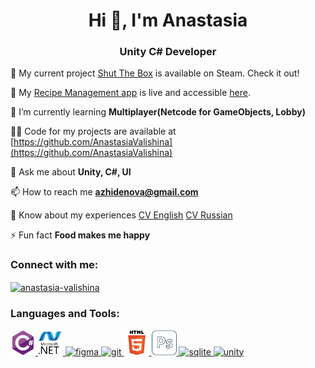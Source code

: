 <h1 align="center">Hi 👋, I'm Anastasia</h1>
<h3 align="center">Unity C# Developer</h3>

🎲 My current project [Shut The Box](https://store.steampowered.com/app/3273730/Shut_the_Box/) is available on Steam. Check it out!

🍔 My <a href="https://github.com/AnastasiaValishina/cookbook-application">Recipe Management app</a> is live and accessible <a href="https://cookbookclient20240726115726.azurewebsites.net/">here</a>.

🌱 I’m currently learning **Multiplayer(Netcode for GameObjects, Lobby)**

👨‍💻 Code for my projects are available at [https://github.com/AnastasiaValishina](https://github.com/AnastasiaValishina)

💬 Ask me about **Unity, C#, UI**

📫 How to reach me **azhidenova@gmail.com**

📄 Know about my experiences [CV English](https://drive.google.com/file/d/1CNF9xLJqhCL1xnX09ZET06FC31QSSV_E/view) [CV Russian](https://drive.google.com/file/d/11bBsyKNwwFaJhvjlKoOvSSIs3xAur7XQ/view)

⚡ Fun fact **Food makes me happy**

<h3 align="left">Connect with me:</h3>
<p align="left">
<a href="https://linkedin.com/in/anastasia-valishina" target="blank"><img align="center" src="https://raw.githubusercontent.com/rahuldkjain/github-profile-readme-generator/master/src/images/icons/Social/linked-in-alt.svg" alt="anastasia-valishina" height="30" width="40" /></a>
</p>

<h3 align="left">Languages and Tools:</h3>
<p align="left"> <a href="https://www.w3schools.com/cs/" target="_blank" rel="noreferrer"> <img src="https://raw.githubusercontent.com/devicons/devicon/master/icons/csharp/csharp-original.svg" alt="csharp" width="40" height="40"/> </a> <a href="https://dotnet.microsoft.com/" target="_blank" rel="noreferrer"> <img src="https://raw.githubusercontent.com/devicons/devicon/master/icons/dot-net/dot-net-original-wordmark.svg" alt="dotnet" width="40" height="40"/> </a> <a href="https://www.figma.com/" target="_blank" rel="noreferrer"> <img src="https://www.vectorlogo.zone/logos/figma/figma-icon.svg" alt="figma" width="40" height="40"/> </a> <a href="https://git-scm.com/" target="_blank" rel="noreferrer"> <img src="https://www.vectorlogo.zone/logos/git-scm/git-scm-icon.svg" alt="git" width="40" height="40"/> </a> <a href="https://www.w3.org/html/" target="_blank" rel="noreferrer"> <img src="https://raw.githubusercontent.com/devicons/devicon/master/icons/html5/html5-original-wordmark.svg" alt="html5" width="40" height="40"/> </a> <a href="https://www.photoshop.com/en" target="_blank" rel="noreferrer"> <img src="https://raw.githubusercontent.com/devicons/devicon/master/icons/photoshop/photoshop-line.svg" alt="photoshop" width="40" height="40"/> </a> <a href="https://www.sqlite.org/" target="_blank" rel="noreferrer"> <img src="https://www.vectorlogo.zone/logos/sqlite/sqlite-icon.svg" alt="sqlite" width="40" height="40"/> </a> <a href="https://unity.com/" target="_blank" rel="noreferrer"> <img src="https://www.vectorlogo.zone/logos/unity3d/unity3d-icon.svg" alt="unity" width="40" height="40"/> </a> </p>
